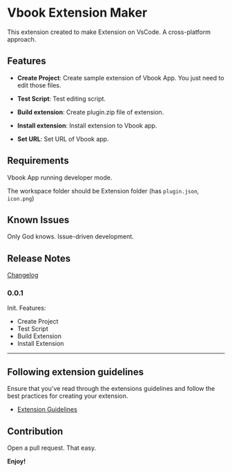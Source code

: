 # Vbook Extension Maker

This extension created to make Extension on VsCode. A cross-platform approach.

## Features

- **Create Project**:
  Create sample extension of Vbook App. You just need to edit those files.

- **Test Script**:
  Test editing script.

- **Build extension**:
  Create plugin.zip file of extension.

- **Install extension**:
  Install extension to Vbook app.

- **Set URL**:
  Set URL of Vbook app.

## Requirements

Vbook App running developer mode.

The workspace folder should be Extension folder (has `plugin.json`, `icon.png`)

## Known Issues

Only God knows. Issue-driven development.

## Release Notes

[Changelog](./CHANGELOG.md)

### 0.0.1

Init. Features:

- Create Project
- Test Script
- Build Extension
- Install Extension

---

## Following extension guidelines

Ensure that you've read through the extensions guidelines and follow the best practices for creating your extension.

- [Extension Guidelines](https://code.visualstudio.com/api/references/extension-guidelines)

## Contribution

Open a pull request. That easy.

**Enjoy!**
